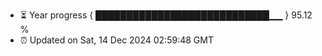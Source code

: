 - ⏳ Year progress { ████████████████████████████▁▁ } 95.12 %
- ⏰ Updated on Sat, 14 Dec 2024 02:59:48 GMT

